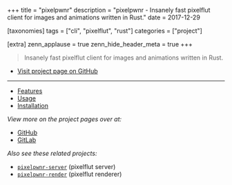 +++
title = "pixelpwnr"
description = "pixelpwnr - Insanely fast pixelflut client for images and animations written in Rust."
date = 2017-12-29

[taxonomies]
tags = ["cli", "pixelflut", "rust"]
categories = ["project"]

[extra]
zenn_applause = true
zenn_hide_header_meta = true
+++

> Insanely fast pixelflut client for images and animations written in Rust.

- [Visit project page on GitHub][github]

---

- [Features](https://github.com/timvisee/pixelpwnr/#features)
- [Usage](https://github.com/timvisee/pixelpwnr/#usage)
- [Installation](https://github.com/timvisee/pixelpwnr/#installation)

_View more on the project pages over at:_

- [GitHub][github]
- [GitLab][gitlab]

_Also see these related projects:_

- [`pixelpwnr-server`](@/projects/pixelpwnr-server.md) <span class="muted">(pixelflut server)</span>
- [`pixelpwnr-render`](@/projects/pixelpwnr-render.md) <span class="muted">(pixelflut renderer)</span>

[github]: https://github.com/timvisee/pixelpwnr
[gitlab]: https://gitlab.com/timvisee/pixelpwnr
